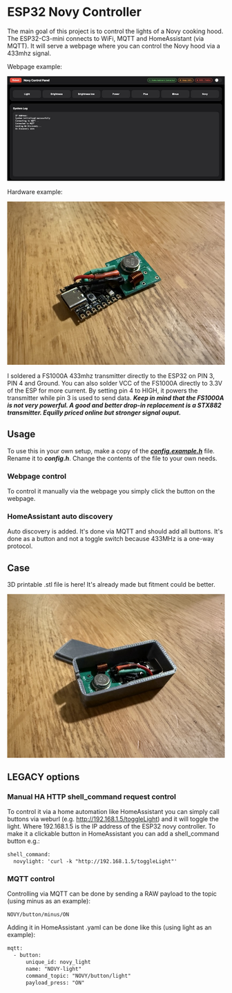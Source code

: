 # ESP32 Novy Controller

The main goal of this project is to control the lights of a Novy cooking hood.
The ESP32-C3-mini connects to WiFi, MQTT and HomeAssistant (via MQTT). It will serve a webpage where you can control the Novy hood via a 433mhz signal.

Webpage example:

![Webpage](https://github.com/renedis/ESP32_Novy_Controller/blob/main/files/novy-webpage.jpg?raw=true)

Hardware example:

![ESP32 with a 433mhz transmitter soldered onto it](https://github.com/renedis/ESP32_Novy_Controller/blob/main/files/ESPHW1.jpeg?raw=true)

I soldered a FS1000A 433mhz transmitter directly to the ESP32 on PIN 3, PIN 4 and Ground. You can also solder VCC of the FS1000A directly to 3.3V of the ESP for more current.
By setting pin 4 to HIGH, it powers the transmitter while pin 3 is used to send data.
***Keep in mind that the FS1000A is not very powerful. A good and better drop-in replacement is a STX882 transmitter. Equilly priced online but stronger signal ouput.***

## Usage

To use this in your own setup, make a copy of the [***config.example.h***](https://github.com/renedis/ESP32_Novy_Controller/blob/main/config.example.h) file. Rename it to ***config.h***.
Change the contents of the file to your own needs.

### Webpage control
To control it manually via the webpage you simply click the button on the webpage.

### HomeAssistant auto discovery
Auto discovery is added. It's done via MQTT and should add all buttons. It's done as a button and not a toggle switch because 433MHz is a one-way protocol.

## Case
 3D printable .stl file is here! It's already made but fitment could be better.
 
![ESP32 printed case](https://github.com/renedis/ESP32_Novy_Controller/blob/main/files/ESPHW2.jpeg?raw=true)



## LEGACY options
### Manual HA HTTP shell_command request control
To control it via a home automation like HomeAssistant you can simply call buttons via weburl (e.g. http://192.168.1.5/toggleLight) and it will toggle the light. Where 192.168.1.5 is the IP address of the ESP32 novy controller.
To make it a clickable button in HomeAssistant you can add a shell_command button e.g.:
```
shell_command:
  novylight: 'curl -k "http://192.168.1.5/toggleLight"'
```
### MQTT control
Controlling via MQTT can be done by sending a RAW payload to the topic (using minus as an example):
```
NOVY/button/minus/ON
```

Adding it in HomeAssistant .yaml can be done like this (using light as an example):
```
mqtt:
  - button:
      unique_id: novy_light
      name: "NOVY-light"
      command_topic: "NOVY/button/light"
      payload_press: "ON"
```
